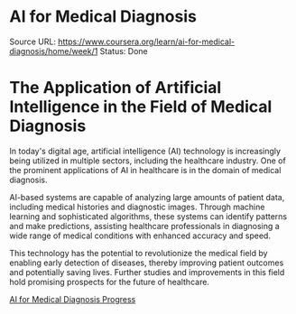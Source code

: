 # AI for Medical Diagnosis

Source URL: https://www.coursera.org/learn/ai-for-medical-diagnosis/home/week/1
Status: Done

# The Application of Artificial Intelligence in the Field of Medical Diagnosis

In today's digital age, artificial intelligence (AI) technology is increasingly being utilized in multiple sectors, including the healthcare industry. One of the prominent applications of AI in healthcare is in the domain of medical diagnosis.

AI-based systems are capable of analyzing large amounts of patient data, including medical histories and diagnostic images. Through machine learning and sophisticated algorithms, these systems can identify patterns and make predictions, assisting healthcare professionals in diagnosing a wide range of medical conditions with enhanced accuracy and speed.

This technology has the potential to revolutionize the medical field by enabling early detection of diseases, thereby improving patient outcomes and potentially saving lives. Further studies and improvements in this field hold promising prospects for the future of healthcare.

[AI for Medical Diagnosis Progress](AI%20for%20Medical%20Diagnosis%2028ac42d83b36438bad2e355757f76093/AI%20for%20Medical%20Diagnosis%20Progress%2079e681ac53cf4efa971bed170dfd45d7.csv)
